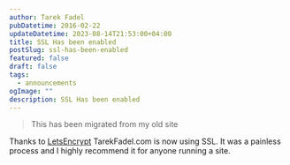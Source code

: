 ```yaml
---
author: Tarek Fadel
pubDatetime: 2016-02-22
updateDatetime: 2023-08-14T21:53:00+04:00
title: SSL Has been enabled
postSlug: ssl-has-been-enabled
featured: false
draft: false
tags:
  - announcements
ogImage: ""
description: SSL Has been enabled
---
```


> This has been migrated from my old site

Thanks to [LetsEncrypt](https://letsencrypt.org/) TarekFadel.com is now using SSL. It was a painless process and I highly recommend it for anyone running a site.
